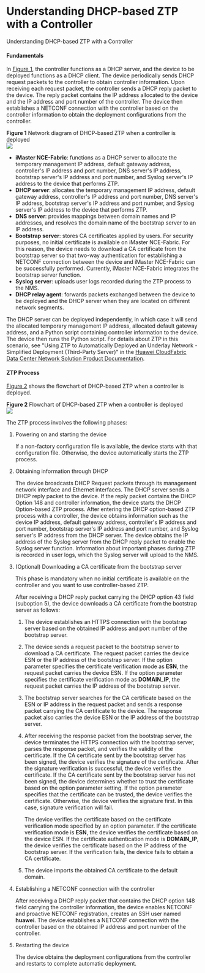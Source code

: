 Understanding DHCP-based ZTP with a Controller
==============================================

Understanding DHCP-based ZTP with a Controller

#### Fundamentals

In [Figure 1](#EN-US_CONCEPT_0000001563994661__fig11150103123217), the controller functions as a DHCP server, and the device to be deployed functions as a DHCP client. The device periodically sends DHCP request packets to the controller to obtain controller information. Upon receiving each request packet, the controller sends a DHCP reply packet to the device. The reply packet contains the IP address allocated to the device and the IP address and port number of the controller. The device then establishes a NETCONF connection with the controller based on the controller information to obtain the deployment configurations from the controller.

**Figure 1** Network diagram of DHCP-based ZTP when a controller is deployed  
![](figure/en-us_image_0000001563994729.png)

* **iMaster NCE-Fabric**: functions as a DHCP server to allocate the temporary management IP address, default gateway address, controller's IP address and port number, DNS server's IP address, bootstrap server's IP address and port number, and Syslog server's IP address to the device that performs ZTP.
* **DHCP server**: allocates the temporary management IP address, default gateway address, controller's IP address and port number, DNS server's IP address, bootstrap server's IP address and port number, and Syslog server's IP address to the device that performs ZTP.
* **DNS server**: provides mappings between domain names and IP addresses, and resolves the domain name of the bootstrap server to an IP address.
* **Bootstrap server**: stores CA certificates applied by users. For security purposes, no initial certificate is available on iMaster NCE-Fabric. For this reason, the device needs to download a CA certificate from the bootstrap server so that two-way authentication for establishing a NETCONF connection between the device and iMaster NCE-Fabric can be successfully performed. Currently, iMaster NCE-Fabric integrates the bootstrap server function.
* **Syslog server**: uploads user logs recorded during the ZTP process to the NMS.
* **DHCP relay agent**: forwards packets exchanged between the device to be deployed and the DHCP server when they are located on different network segments.

The DHCP server can be deployed independently, in which case it will send the allocated temporary management IP address, allocated default gateway address, and a Python script containing controller information to the device. The device then runs the Python script. For details about ZTP in this scenario, see "Using ZTP to Automatically Deployed an Underlay Network - Simplified Deployment (Third-Party Server)" in the [Huawei CloudFabric Data Center Network Solution Product Documentation](https://support.huawei.com/enterprise/en/network-solution/cloudfabric-pid-22604572).


#### ZTP Process

[Figure 2](#EN-US_CONCEPT_0000001563994661__fig990719312244) shows the flowchart of DHCP-based ZTP when a controller is deployed.

**Figure 2** Flowchart of DHCP-based ZTP when a controller is deployed  
![](figure/en-us_image_0000001563994717.png)

The ZTP process involves the following phases:

1. Powering on and starting the device
   
   If a non-factory configuration file is available, the device starts with that configuration file. Otherwise, the device automatically starts the ZTP process.
2. Obtaining information through DHCP
   
   The device broadcasts DHCP Request packets through its management network interface and Ethernet interfaces. The DHCP server sends a DHCP reply packet to the device. If the reply packet contains the DHCP Option 148 and controller information, the device starts the DHCP Option-based ZTP process. After entering the DHCP option-based ZTP process with a controller, the device obtains information such as the device IP address, default gateway address, controller's IP address and port number, bootstrap server's IP address and port number, and Syslog server's IP address from the DHCP server. The device obtains the IP address of the Syslog server from the DHCP reply packet to enable the Syslog server function. Information about important phases during ZTP is recorded in user logs, which the Syslog server will upload to the NMS.
3. (Optional) Downloading a CA certificate from the bootstrap server
   
   This phase is mandatory when no initial certificate is available on the controller and you want to use controller-based ZTP.
   
   After receiving a DHCP reply packet carrying the DHCP option 43 field (suboption 5), the device downloads a CA certificate from the bootstrap server as follows:
   
   1. The device establishes an HTTPS connection with the bootstrap server based on the obtained IP address and port number of the bootstrap server.
   2. The device sends a request packet to the bootstrap server to download a CA certificate. The request packet carries the device ESN or the IP address of the bootstrap server. If the option parameter specifies the certificate verification mode as **ESN**, the request packet carries the device ESN. If the option parameter specifies the certificate verification mode as **DOMAIN\_IP**, the request packet carries the IP address of the bootstrap server.
   3. The bootstrap server searches for the CA certificate based on the ESN or IP address in the request packet and sends a response packet carrying the CA certificate to the device. The response packet also carries the device ESN or the IP address of the bootstrap server.
   4. After receiving the response packet from the bootstrap server, the device terminates the HTTPS connection with the bootstrap server, parses the response packet, and verifies the validity of the certificate. If the CA certificate sent by the bootstrap server has been signed, the device verifies the signature of the certificate. After the signature verification is successful, the device verifies the certificate. If the CA certificate sent by the bootstrap server has not been signed, the device determines whether to trust the certificate based on the option parameter setting. If the option parameter specifies that the certificate can be trusted, the device verifies the certificate. Otherwise, the device verifies the signature first. In this case, signature verification will fail.
      
      The device verifies the certificate based on the certificate verification mode specified by an option parameter. If the certificate verification mode is **ESN**, the device verifies the certificate based on the device ESN. If the certificate authentication mode is **DOMAIN\_IP**, the device verifies the certificate based on the IP address of the bootstrap server. If the verification fails, the device fails to obtain a CA certificate.
   5. The device imports the obtained CA certificate to the default domain.
4. Establishing a NETCONF connection with the controller
   
   After receiving a DHCP reply packet that contains the DHCP option 148 field carrying the controller information, the device enables NETCONF and proactive NETCONF registration, creates an SSH user named **huawei**. The device establishes a NETCONF connection with the controller based on the obtained IP address and port number of the controller.
5. Restarting the device
   
   The device obtains the deployment configurations from the controller and restarts to complete automatic deployment.